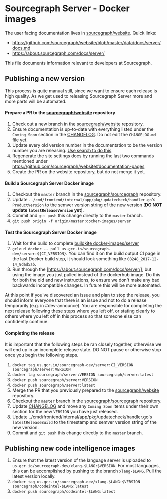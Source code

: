 # Sourcegraph Server - Docker images

The user facing documentation lives in
[sourcegraph/website](https://github.com/sourcegraph/website). Quick links:

* https://github.com/sourcegraph/website/blob/master/data/docs/server/docs.md
* https://about.sourcegraph.com/docs/server/

This file documents information relevant to developers at Sourcegraph.

## Publishing a new version

This process is quite manual still, since we want to ensure each release is
high quality. As we get used to releasing Sourcegraph Server more and more
parts will be automated.

#### Prepare a PR to the [sourcegraph/website](https://github.com/sourcegraph/website) repository

1. Check out a new branch in the [sourcegraph/website](https://github.com/sourcegraph/website) repository.
1. Ensure documentation is up-to-date with everything listed under the `Coming Soon` section in the [CHANGELOG](../../CHANGELOG.md). Do not edit the `CHANGELOG.md` file yet.
1. Update every old version number in the documentation to be the version number you are releasing. [Use search to do this](https://sourcegraph.sgdev.org/search?q=repo:%5Egithub%5C.com/sourcegraph/website%24+server%5C:2).
1. Regenerate the site settings docs by running the last two commands mentioned under https://github.com/sourcegraph/website#documentation-pages
1. Create the PR on the website repository, but do not merge it yet.

#### Build a Sourcegraph Server Docker image

1. Checkout the `master` branch in the [sourcegraph/sourcegraph](https://github.com/sourcegraph/sourcegraph) repository.
1. Update `../cmd/frontend/internal/app/pkg/updatecheck/handler.go`'s `ProductVersion` to the
   semver version string of the new version (**DO NOT update `latestReleaseVersion` yet**).
1. Commit and `git push` this change directly to the `master` branch.
1. `git push origin -f origin/master:docker-images/server`

#### Test the Sourcegraph Server Docker image

1. Wait for the build to complete [buildkite docker-images/server](https://buildkite.com/sourcegraph/sourcegraph/builds?branch=docker-images%2Fserver)
1. `gcloud docker -- pull us.gcr.io/sourcegraph-dev/server:${CI_VERSION}`.
   You can find it on the build output CI page in the last Docker build step, it should look something like
   `08248_2017-12-14_8dad5ab`.
1. Run through the [https://about.sourcegraph.com/docs/server/], but using the
   image you just pulled instead of the dockerhub image. Do this for both the
   old and new instructions, to ensure we don't make any bad backwards
   incompatible changes. In future this will be more automated.

At this point if you've discovered an issue and plan to stop the release, you should inform everyone that there is an issue and not to do a release temporarily (e.g. in #dev-announce). You are responsible for completing the next release following these steps where you left off, or stating clearly to others where you left off in this process so that someone else can confidently continue.

#### Completing the release

It is important that the following steps be ran closely together, otherwise we will end up in an incomplete release state. DO NOT pause or otherwise stop once you begin the following steps.

1. `docker tag us.gcr.io/sourcegraph-dev/server:CI_VERSION sourcegraph/server:VERSION`
1. `docker tag sourcegraph/server:VERSION sourcegraph/server:latest`
1. `docker push sourcegraph/server:VERSION`
1. `docker push sourcegraph/server:latest`
1. Merge the PR that you previously prepared to the [sourcegraph/website](https://github.com/sourcegraph/website) repository.
1. Checkout the `master` branch in the [sourcegraph/sourcegraph](https://github.com/sourcegraph/sourcegraph) repository.
1. Update [CHANGELOG](../../CHANGELOG.md) and move any `Coming Soon` items under their own section for the new `VERSION` you have just released.
1. Update ../cmd/frontend/internal/app/pkg/updatecheck/handler.go's `latestReleaseBuild` to the
   timestamp and semver version string of the new version.
1. Commit and `git push` this change directly to the `master` branch.

## Publishing new code intelligence images

1. Ensure that the latest version of the language server is uploaded
   to `us.gcr.io/sourcegraph-dev/xlang-$LANG:$VERSION`. For most
   languages, this can be accomplished by pushing to the branch
   `xlang-$LANG`. Pull the latest version locally.
1. `docker tag us.gcr.io/sourcegraph-dev/xlang-$LANG:$VERSION sourcegraph/codeintel-$LANG:latest`
1. `docker push sourcegraph/codeintel-$LANG:latest`
